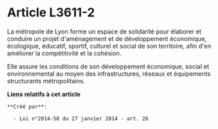 # Article L3611-2

La métropole de Lyon forme un espace de solidarité pour élaborer et conduire un projet d'aménagement et de développement
économique, écologique, éducatif, sportif, culturel et social de son territoire, afin d'en améliorer la compétitivité et la
cohésion.

Elle assure les conditions de son développement économique, social et environnemental au moyen des infrastructures, réseaux
et équipements structurants métropolitains.

**Liens relatifs à cet article**

	**Créé par**:

	  - Loi n°2014-58 du 27 janvier 2014 - art. 26
